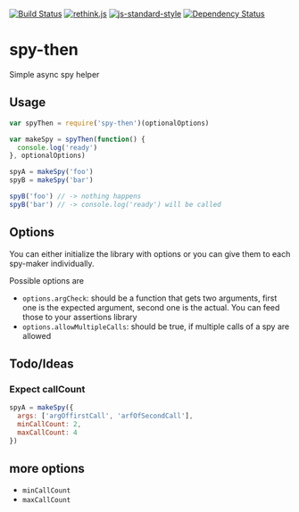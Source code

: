 [![Build Status](https://travis-ci.org/StephanHoyer/spy-then.svg)](https://travis-ci.org/StephanHoyer/spy-then)
[![rethink.js](https://img.shields.io/badge/rethink-js-yellow.svg)](https://github.com/rethinkjs/manifest)
[![js-standard-style](https://img.shields.io/badge/code%20style-standard-brightgreen.svg)](http://standardjs.com/)
[![Dependency Status](https://david-dm.org/StephanHoyer/sock-channels.svg)](https://david-dm.org/StephanHoyer/sock-channels)

# spy-then
Simple async spy helper

## Usage

```javascript
var spyThen = require('spy-then')(optionalOptions)

var makeSpy = spyThen(function() {
  console.log('ready')
}, optionalOptions)

spyA = makeSpy('foo')
spyB = makeSpy('bar')

spyB('foo') // -> nothing happens
spyB('bar') // -> console.log('ready') will be called
```

## Options

You can either initialize the library with options or you can give them to each
spy-maker individually.

Possible options are

* `options.argCheck`: should be a function that gets two arguments, first one is
  the expected argument, second one is the actual. You can feed those to your
  assertions library
* `options.allowMultipleCalls`: should be true, if multiple calls of a spy are
  allowed

## Todo/Ideas

### Expect callCount

```javascript
spyA = makeSpy({
  args: ['argOffirstCall', 'arfOfSecondCall'],
  minCallCount: 2,
  maxCallCount: 4
})
```

## more options

* `minCallCount`
* `maxCallCount`

